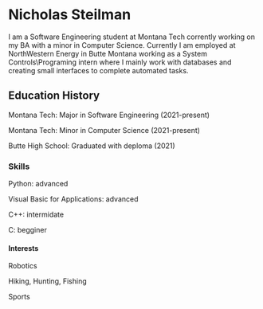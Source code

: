 <body>
<h1>Nicholas Steilman</h1>
<p>I am a Software Engineering student at Montana Tech corrently working on my BA with a minor in Computer Science. Currently I am employed at NorthWestern Energy in Butte Montana working as a System Controls\Programing intern where I mainly work with databases and creating small interfaces to complete automated tasks.</p>

<h2>Education History</h2>
<p>Montana Tech: Major in Software Engineering (2021-present)</p>
<p>Montana Tech: Minor in Computer Science (2021-present)</p>
<p>Butte High School: Graduated with deploma (2021)</p>

<h3>Skills</h3>
<p>Python: advanced</p>
<p>Visual Basic for Applications: advanced</p>
<p>C++: intermidate</p>
<p>C: begginer</p>

<h4>Interests</h4>
<p>Robotics</p>
<p>Hiking, Hunting, Fishing</p>
<p>Sports</p>
